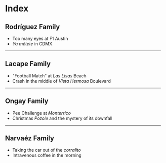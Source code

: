 # Index 

## Rodríguez Family
- Too many eyes at F1 Austin  
- _Ya métete_ in CDMX

---

## Lacape Family 
- "Football Match" at _Las Lisas_ Beach
- Crash in the middle of _Vista Hermosa_ Boulevard

---

## Ongay Family 
- Pee Challenge at _Monterrico_
- Christmas _Pozole_ and the mystery of its downfall

---

## Narvaéz Family
- Taking the car out of the _corralito_
- Intravenous coffee in the morning